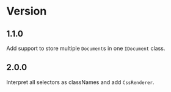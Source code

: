 # Version

## 1.1.0
Add support to store multiple `Document`s in one `IDocument` class.

## 2.0.0
Interpret all selectors as classNames and add `CssRenderer`.
